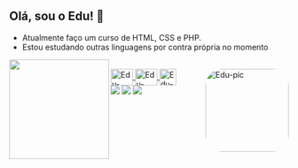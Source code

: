 ## Olá, sou o Edu! 👋
- Atualmente faço um curso de HTML, CSS e PHP.
- Estou estudando outras linguagens por contra própria no momento
<div align="center">
  <a href="https://github.com/edusribeiro">
  <img height="180em" align="left" src="https://github-readme-stats.vercel.app/api?username=edusribeiro&show_icons=true&theme=dark&include_all_commits=true&count_private=true"/>
</div>
<div style="display: inline_block"><br>
  <img align="center" alt="Edu-HTML5" height="30" width="40" src="https://cdn.jsdelivr.net/gh/devicons/devicon/icons/html5/html5-plain.svg">
  <img align="center" alt="Edu-CSS" height="30" width="40" src="https://cdn.jsdelivr.net/gh/devicons/devicon/icons/css3/css3-plain.svg">
  <img align="center" alt="Edu-GIT" height="30  width="40" src="https://cdn.jsdelivr.net/gh/devicons/devicon/icons/git/git-original.svg" />  
  <img align="right" alt="Edu-pic" height="150" style="border-radius:30px" src="https://scontent.fpet4-1.fna.fbcdn.net/v/t31.18172-8/966267_140080592854476_594265923_o.jpg?_nc_cat=104&ccb=1-7&_nc_sid=19026a&_nc_ohc=bu1DD3SqixkAX924vKZ&_nc_ht=scontent.fpet4-1.fna&oh=00_AT9pXqq7tqOjvNNTTf1zZx7vB97t-N3U_xaNvi32npcfNg&oe=62BA20F0">
</div>
<div> 
 <a href="https://discordapp.com/users/Duduzean#1215" target="_blank"><img src="https://img.shields.io/badge/Discord-7289DA?style=for-the-badge&logo=discord&logoColor=white" target="_blank"></a> 
  <a href = "mailto:edusribeirocontato@gmail.com"><img src="https://img.shields.io/badge/-Gmail-%23333?style=for-the-badge&logo=gmail&logoColor=white" target="_blank"></a>
  <a href="https://www.linkedin.com/in/eduardoribeiroo/" target="_blank"><img src="https://img.shields.io/badge/-LinkedIn-%230077B5?style=for-the-badge&logo=linkedin&logoColor=white" target="_blank"></a> 
</div>
